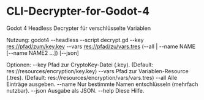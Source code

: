 # CLI-Decrypter-for-Godot-4
Godot 4 Headless Decrypter für verschlüsselte Variablen

Nutzung:
  godot4 --headless --script decrypt.gd --key <res://pfad/zum/key.key> --vars <res://pfad/zu/vars.tres> (--all | --name NAME [--name NAME2 ...]) [--json]

Optionen:
  --key    Pfad zur CryptoKey-Datei (.key).        (Default: res://resources/encryption/key.key)
  --vars   Pfad zur Variablen-Resource (.tres).    (Default: res://resources/encryption/vars/vars.tres)
  --all    Alle Einträge ausgeben.
  --name   Nur bestimmte Namen entschlüsseln (mehrfach nutzbar).
  --json   Ausgabe als JSON.
  --help   Diese Hilfe.
